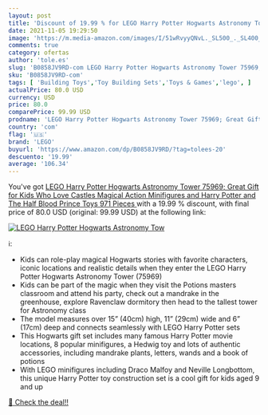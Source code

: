 ```yaml
---
layout: post
title: 'Discount of 19.99 % for LEGO Harry Potter Hogwarts Astronomy Tow'
date: 2021-11-05 19:29:50
image: 'https://m.media-amazon.com/images/I/51wRvyyQNvL._SL500_._SL400_.jpg'
comments: true
category: ofertas
author: 'tole.es'
slug: 'B0858JV9RD-com LEGO Harry Potter Hogwarts Astronomy Tower 75969; Great...'
sku: 'B0858JV9RD-com'
tags: [ 'Building Toys','Toy Building Sets','Toys & Games','lego', ]
actualPrice: 80.0 USD
currency: USD
price: 80.0
comparePrice: 99.99 USD
prodname: 'LEGO Harry Potter Hogwarts Astronomy Tower 75969; Great Gift for Kids Who Love Castles  Magical Action Minifigures and Harry Potter and The Half Blood Prince Toys  971 Pieces '
country: 'com'
flag: '🇺🇸'
brand: 'LEGO'
buyurl: 'https://www.amazon.com/dp/B0858JV9RD/?tag=tolees-20'
descuento: '19.99'
average: '106.34'
---
```


You've got [LEGO Harry Potter Hogwarts Astronomy Tower 75969; Great Gift for Kids Who Love Castles  Magical Action Minifigures and Harry Potter and The Half Blood Prince Toys  971 Pieces ](https://www.amazon.com/dp/B0858JV9RD/?tag=tolees-20) with a  19.99 % discount, with final price of 80.0 USD (original: 99.99 USD) at the following link:

[![LEGO Harry Potter Hogwarts Astronomy Tow](https://m.media-amazon.com/images/I/51wRvyyQNvL._SL500_._SL400_.jpg)](https://www.amazon.com/dp/B0858JV9RD/?tag=tolees-20)

ℹ️:

- Kids can role-play magical Hogwarts stories with favorite characters, iconic locations and realistic details when they enter the LEGO Harry Potter Hogwarts Astronomy Tower (75969)
- Kids can be part of the magic when they visit the Potions masters classroom and attend his party, check out a mandrake in the greenhouse, explore Ravenclaw dormitory then head to the tallest tower for Astronomy class
- The model measures over 15” (40cm) high, 11” (29cm) wide and 6” (17cm) deep and connects seamlessly with LEGO Harry Potter sets
- This Hogwarts gift set includes many famous Harry Potter movie locations, 8 popular minifigures, a Hedwig toy and lots of authentic accessories, including mandrake plants, letters, wands and a book of potions
- With LEGO minifigures including Draco Malfoy and Neville Longbottom, this unique Harry Potter toy construction set is a cool gift for kids aged 9 and up

[🛒 Check the deal!!](https://www.amazon.com/dp/B0858JV9RD/?tag=tolees-20)
